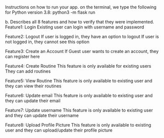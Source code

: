 Instructions on how to run your app.
on the terminal, we type the following for Python version 3.8:
python3 -m flask run

b.    Describes all 8 features and how to verify that they were implemented.
Feature1: Login
Existing user can login with username and password

Feature2: Logout
If user is logged in, they have an option to logout
If user is not logged in, they cannot see this option

Feature3: Create an Account
If Guest user wants to create an account, they can register here

Feature4: Create Routine
This feature is only available for existing users
They can add routines

Feature5: View Routine
This feature is only available to existing user and they can view their routines

Feature6: Update email
This feature is only available to existing user and they can update their email

Feature7: Update username
This feature is only available to existing user and they can update their username

Feature8: Upload Profile Picture
This feature is only available to existing user and they can upload/update their profile picture
